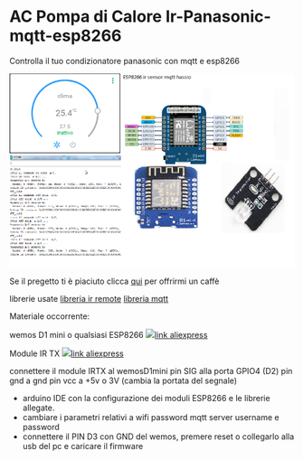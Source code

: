 # AC Pompa di Calore Ir-Panasonic-mqtt-esp8266
Controlla il tuo condizionatore panasonic con  mqtt e esp8266


<img src="https://github.com/riddik14/Ir-Panasonic-mqtt-esp8266/blob/master/Immagine.png">

Se il pregetto ti è piaciuto clicca <a href="https://www.paypal.me/DomenicoCeccarelli">qui</a> per offrirmi un caffè



librerie usate
<a href="https://github.com/markszabo/IRremoteESP8266">libreria ir remote</a>
<a href="https://github.com/knolleary/pubsubclient">libreria mqtt</a>

Materiale occorrente:


wemos D1 mini o qualsiasi ESP8266
<img src="https://ae01.alicdn.com/kf/HTB16O8flborBKNjSZFjq6A_SpXaf/WEMOS-D1-mini-Lite-V1-0-0-WIFI-Internet-of-Things-development-board-based-ESP8285-1MB.jpg_640x640.jpg"><a href="https://www.aliexpress.com/item/32845061455.html?spm=2114.search0204.3.68.67ab4f8dzGfmZz&ws_ab_test=searchweb0_0%2Csearchweb201602_3_10065_10068_319_317_10696_10084_453_10083_454_10618_10304_10307_10820_10821_537_10302_536_10843_10059_10884_10887_321_322_10103%2Csearchweb201603_60%2CppcSwitch_0&algo_expid=1f10874f-5b2e-4e0b-967b-45e419be5670-9&algo_pvid=1f10874f-5b2e-4e0b-967b-45e419be5670&transAbTest=ae803_4">link aliexpress</a>

Module IR TX
<img src="https://ae01.alicdn.com/kf/HTB1mXCbKXXXXXc7XVXXq6xXFXXXQ/Infrared-Emitter-IR-Transmitter-38KHz-940nm-IR-Emitter-Module-for-Arduino.jpg_640x640.jpg"><a href="https://www.aliexpress.com/item/1922513322.html">link aliexpress</a>


connettere il module IRTX al wemosD1mini
pin SIG alla porta GPIO4 (D2)
pin gnd a gnd
pin vcc a +5v o 3V (cambia la portata del segnale)

- arduino IDE con la configurazione dei moduli ESP8266 e le librerie allegate.
- cambiare i parametri relativi a wifi password mqtt server username e password
- connettere il PIN D3 con GND del wemos, premere reset o collegarlo alla usb del pc e caricare il firmware
